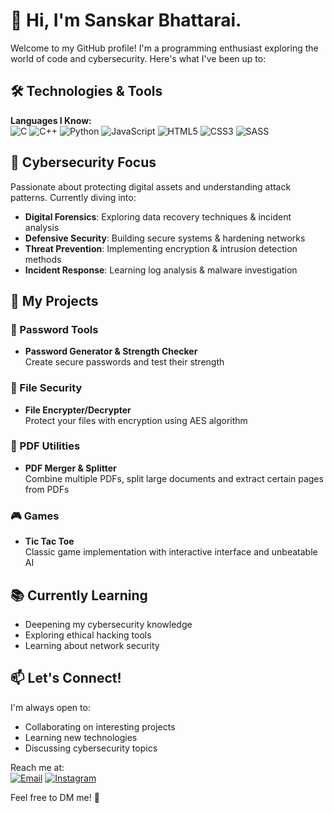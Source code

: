 # 👋 Hi, I'm Sanskar Bhattarai.

Welcome to my GitHub profile! I'm a programming enthusiast exploring the world of code and cybersecurity. Here's what I've been up to:

## 🛠️ Technologies & Tools

**Languages I Know:**  
![C](https://img.shields.io/badge/C-00599C?style=flat&logo=c&logoColor=white)
![C++](https://img.shields.io/badge/C++-00599C?style=flat&logo=c%2B%2B&logoColor=white)
![Python](https://img.shields.io/badge/Python-3776AB?style=flat&logo=python&logoColor=white)
![JavaScript](https://img.shields.io/badge/JavaScript-F7DF1E?style=flat&logo=javascript&logoColor=black)
![HTML5](https://img.shields.io/badge/HTML5-E34F26?style=flat&logo=html5&logoColor=white)
![CSS3](https://img.shields.io/badge/CSS3-1572B6?style=flat&logo=css3&logoColor=white)
![SASS](https://img.shields.io/badge/SASS-CC6699?style=flat&logo=sass&logoColor=white)

## 🔐 Cybersecurity Focus
Passionate about protecting digital assets and understanding attack patterns. Currently diving into:
- **Digital Forensics**: Exploring data recovery techniques & incident analysis
- **Defensive Security**: Building secure systems & hardening networks
- **Threat Prevention**: Implementing encryption & intrusion detection methods
- **Incident Response**: Learning log analysis & malware investigation


## 🚀 My Projects

### 🔑 Password Tools
- **Password Generator & Strength Checker**  
  Create secure passwords and test their strength

### 📁 File Security
- **File Encrypter/Decrypter**  
  Protect your files with encryption using AES algorithm

### 📄 PDF Utilities
- **PDF Merger & Splitter**  
  Combine multiple PDFs,  split large documents and extract certain pages from PDFs

### 🎮 Games
- **Tic Tac Toe**  
  Classic game implementation with interactive interface and unbeatable AI

## 📚 Currently Learning
- Deepening my cybersecurity knowledge
- Exploring ethical hacking tools
- Learning about network security

## 📫 Let's Connect!
I'm always open to:
- Collaborating on interesting projects
- Learning new technologies
- Discussing cybersecurity topics

Reach me at:  
[![Email](https://img.shields.io/badge/Email-sanskarbhattarai54@gmail.com-blue?style=flat&logo=gmail)](mailto:sanskarbhattarai54@gmail.com)
[![Instagram](https://img.shields.io/badge/Instagram-Meghraz_Bhattarai-pink?style=flat&logo=instagram)](https://instagram.com/meghrazbhattarai)

Feel free to DM me! 👾
